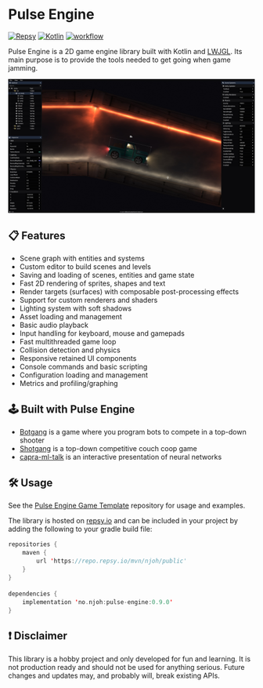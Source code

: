 # Pulse Engine

[![Repsy](https://img.shields.io/badge/latest-0.9.0-3f3750)](https://repo.repsy.io/mvn/njoh/public/no/njoh/pulse-engine/0.9.0/)
[![Kotlin](https://img.shields.io/badge/kotlin-1.9.23-blue.svg?logo=kotlin)](http://kotlinlang.org)
[![workflow](https://github.com/NiklasJohansen/PulseEngine/actions/workflows/build-and-publish.yml/badge.svg)](https://github.com/NiklasJohansen/PulseEngine/actions)

Pulse Engine is a 2D game engine library built with Kotlin and [LWJGL](https://www.lwjgl.org/).
Its main purpose is to provide the tools needed to get going when game jamming.

![game level](pulse_engine.jpg)

## 📋 Features
- Scene graph with entities and systems
- Custom editor to build scenes and levels
- Saving and loading of scenes, entities and game state
- Fast 2D rendering of sprites, shapes and text
- Render targets (surfaces) with composable post-processing effects
- Support for custom renderers and shaders
- Lighting system with soft shadows
- Asset loading and management
- Basic audio playback
- Input handling for keyboard, mouse and gamepads
- Fast multithreaded game loop
- Collision detection and physics
- Responsive retained UI components
- Console commands and basic scripting
- Configuration loading and management
- Metrics and profiling/graphing

## 🕹️ Built with Pulse Engine

- [Botgang](https://github.com/NiklasJohansen/botgang) is a game where you program bots to compete in a top-down shooter
- [Shotgang](https://github.com/NiklasJohansen/shotgang) is a top-down competitive couch coop game
- [capra-ml-talk](https://github.com/NiklasJohansen/capra-ml-talk) is an interactive presentation of neural networks

## 🛠️ Usage
See the [Pulse Engine Game Template](https://github.com/NiklasJohansen/PulseEngineGameTemplate) repository for usage and examples.

The library is hosted on [repsy.io](https://repo.repsy.io/mvn/njoh/public) and can be 
included in your project by adding the following to your gradle build file:

```kotlin
repositories {
    maven {
        url 'https://repo.repsy.io/mvn/njoh/public'
    }
}

dependencies {
    implementation 'no.njoh:pulse-engine:0.9.0'
}
```

## ❗ Disclaimer
This library is a hobby project and only developed for fun and learning. It is not production ready and should not be used
for anything serious. Future changes and updates may, and probably will, break existing APIs.